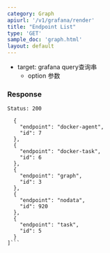 ```yaml
---
category: Graph
apiurl: '/v1/grafana/render'
title: "Endpoint List"
type: 'GET'
sample_doc: 'graph.html'
layout: default
---
```


* target: grafana query查询串
  * option 参数

### Response

```Status: 200```
```[
  {
    "endpoint": "docker-agent",
    "id": 7
  },
  {
    "endpoint": "docker-task",
    "id": 6
  },
  {
    "endpoint": "graph",
    "id": 3
  },
  {
    "endpoint": "nodata",
    "id": 920
  },
  {
    "endpoint": "task",
    "id": 5
  }
]```
